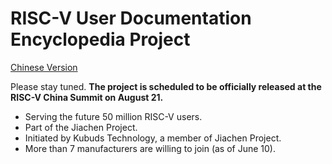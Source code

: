 # RISC-V User Documentation Encyclopedia Project

[Chinese Version](./README.cn.md)

Please stay tuned.
**The project is scheduled to be officially released at the RISC-V China Summit on August 21.**

- Serving the future 50 million RISC-V users.
- Part of the Jiachen Project.
- Initiated by Kubuds Technology, a member of Jiachen Project.
- More than 7 manufacturers are willing to join (as of June 10).
